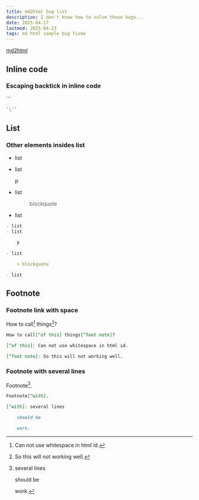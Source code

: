 ```yaml
---
title: md2html bug list
description: I don't know how to solve these bugs...
date: 2025-04-17
lastmod: 2025-04-23
tags: md html sample bug fixme
---
```


[md2html](https://github.com/RayCC51/md2html)

## Inline code

### Escaping backtick in inline code

`\``

```md
`\``
```

## List

### Other elements insides list

- list
- list

    p
    
- list

    > blockquote

- list

```md
- list
- list

    p
    
- list

    > blockquote

- list
```

## Footnote

### Footnote link with space

How to call[^of this] things[^foot note]?

[^of this]: Can not use whitespace in html id. 

[^foot note]: So this will not working well.

```md
How to call[^of this] things[^foot note]?

[^of this]: Can not use whitespace in html id. 

[^foot note]: So this will not working well. 
```

### Footnote with several lines

Footnote[^with]. 

[^with]: several lines

    should be

    work. 

```md
Footnote[^with]. 

[^with]: several lines

    should be

    work. 
```
